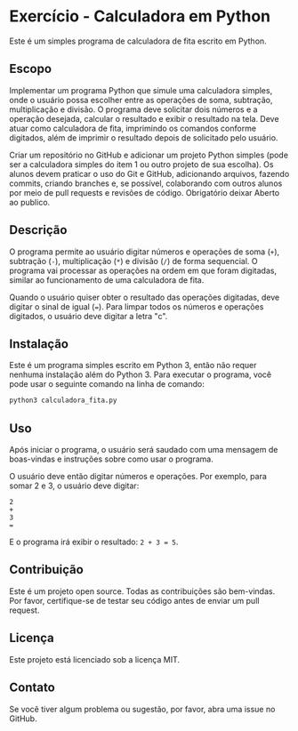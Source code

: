 # Exercício - Calculadora em Python

Este é um simples programa de calculadora de fita escrito em Python.
## Escopo
Implementar um programa Python que simule uma calculadora simples, onde o usuário possa escolher entre as operações de soma, subtração, multiplicação e divisão. O programa deve solicitar dois números e a operação desejada, calcular o resultado e exibir o resultado na tela. Deve atuar como calculadora de fita, imprimindo os comandos conforme digitados, além de imprimir o resultado depois de solicitado pelo usuário.

Criar um repositório no GitHub e adicionar um projeto Python simples (pode ser a calculadora simples do item 1 ou outro projeto de sua escolha). Os alunos devem praticar o uso do Git e GitHub, adicionando arquivos, fazendo commits, criando branches e, se possível, colaborando com outros alunos por meio de pull requests e revisões de código. Obrigatório deixar Aberto ao publico.

## Descrição

O programa permite ao usuário digitar números e operações de soma (`+`), subtração (`-`), multiplicação (`*`) e divisão (`/`) de forma sequencial. O programa vai processar as operações na ordem em que foram digitadas, similar ao funcionamento de uma calculadora de fita.

Quando o usuário quiser obter o resultado das operações digitadas, deve digitar o sinal de igual (`=`). Para limpar todos os números e operações digitados, o usuário deve digitar a letra "c".

## Instalação

Este é um programa simples escrito em Python 3, então não requer nenhuma instalação além do Python 3. Para executar o programa, você pode usar o seguinte comando na linha de comando:

```bash
python3 calculadora_fita.py
```

## Uso

Após iniciar o programa, o usuário será saudado com uma mensagem de boas-vindas e instruções sobre como usar o programa.

O usuário deve então digitar números e operações. Por exemplo, para somar 2 e 3, o usuário deve digitar:

```
2
+
3
=
```

E o programa irá exibir o resultado: `2 + 3 = 5`.

## Contribuição

Este é um projeto open source. Todas as contribuições são bem-vindas. Por favor, certifique-se de testar seu código antes de enviar um pull request.

## Licença

Este projeto está licenciado sob a licença MIT.

## Contato

Se você tiver algum problema ou sugestão, por favor, abra uma issue no GitHub.
